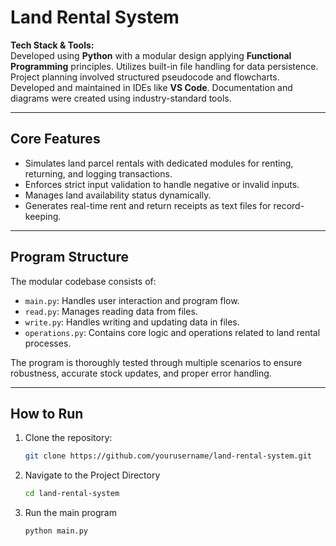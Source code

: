 # Land Rental System

**Tech Stack & Tools:**  
Developed using **Python** with a modular design applying **Functional Programming** principles. Utilizes built-in file handling for data persistence. Project planning involved structured pseudocode and flowcharts. Developed and maintained in IDEs like **VS Code**. Documentation and diagrams were created using industry-standard tools.

---

## Core Features

- Simulates land parcel rentals with dedicated modules for renting, returning, and logging transactions.  
- Enforces strict input validation to handle negative or invalid inputs.  
- Manages land availability status dynamically.  
- Generates real-time rent and return receipts as text files for record-keeping.

---

## Program Structure

The modular codebase consists of:

- `main.py`: Handles user interaction and program flow.  
- `read.py`: Manages reading data from files.  
- `write.py`: Handles writing and updating data in files.  
- `operations.py`: Contains core logic and operations related to land rental processes.

The program is thoroughly tested through multiple scenarios to ensure robustness, accurate stock updates, and proper error handling.

---

## How to Run

1. Clone the repository:  
   ```bash
   git clone https://github.com/yourusername/land-rental-system.git

2. Navigate to the Project Directory
   ```bash
   cd land-rental-system

4. Run the main program
   ```bash
   python main.py

